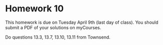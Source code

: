 # Homework 10

This homework is due on Tuesday April 9th (last day of class). You should submit a PDF of your solutions on myCourses.

Do questions 13.3, 13.7, 13.10, 13.11 from Townsend.
